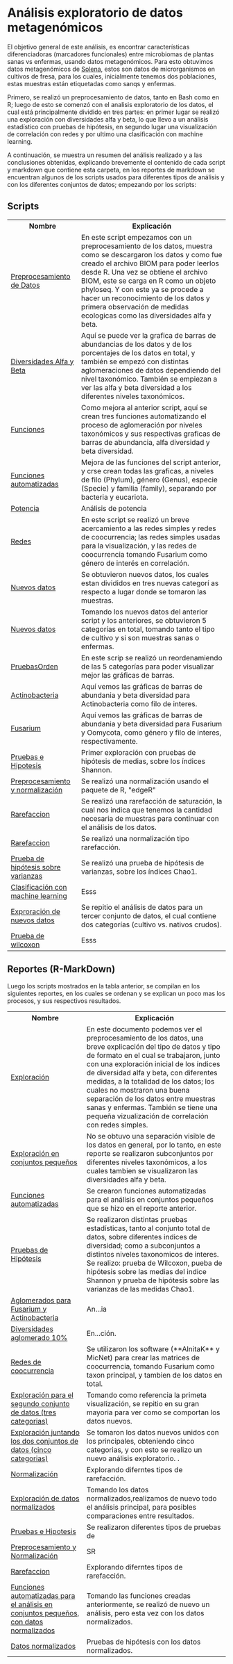 # Análisis exploratorio de datos metagenómicos

El objetivo general de este análisis, es encontrar características diferenciadoras (marcadores funcionales) entre microbiomas de plantas sanas vs enfermas, usando datos metagenómicos. Para esto obtuvimos datos metagenómicos de <a href="https://solena.ag/home/us" >Solena</a>, estos son datos de microrganismos en cultivos de fresa, para los cuales, inicialmente tenemos dos poblaciones, estas muestras están etiquetadas como sanqs y enfermas.

Primero, se realizó un preprocesamiento de datos, tanto en Bash como en R; luego de esto se comenzó con el analisis exploratorio de los datos, el cual está principalmente dividido en tres partes: en primer lugar se realizó una exploración con diversidades alfa y beta, lo que llevo a un análisis estadístico con pruebas de hipótesis, en segundo lugar una visualización de correlación con redes y por ultimo una clasificación con machine learning.

A continuación, se muestra un resumen del análisis realizado y a las conclusiones obtenidas, explicando brevemente el contenido de cada script y markdown que contiene esta carpeta, en los reportes de markdown se encuentran algunos de los scripts usados para diferentes tipos de análisis y con los diferentes conjuntos de datos; empezando por los scripts:

## Scripts
<table class="default">
  <tr>
    <th scope="row">Nombre</th>
    <th>Explicación</th>
  </tr>
  <tr>
    <td><a href="https://github.com/CamilaSilva1995/Tesis_Maestria/blob/main/Analisis_Comparativo/Fresa_Solena/01_Exploracion.Rmd">Preprocesamiento de Datos</a></td>
    <td>En este script empezamos con un preprocesamiento de los datos, muestra como se descargaron los datos y como fue creado el archivo BIOM para poder leerlos desde R. Una vez se obtiene el archivo BIOM, este se carga en R como un objeto phyloseq. Y con este ya se procede a hacer un reconocimiento de los datos y primera observación de medidas ecologicas como las diversidades alfa y beta. </td>
  </tr>
  <tr>
    <td><a href="https://github.com/CamilaSilva1995/Tesis_Maestria/blob/main/Analisis_Comparativo/Fresa_Solena/20230213_DiversidadesAlfa%26Beta.R">Diversidades Alfa y Beta</a></td>
    <td>Aquí se puede ver la grafica de barras de abundancias de los datos y de los porcentajes de los datos en total, y también se empezó con distintas aglomeraciones de datos dependiendo del nivel taxonómico. También se empiezan a ver las alfa y beta diversidad a los diferentes niveles taxonómicos.</td>
  </tr>
  <tr>
    <td><a href="https://github.com/CamilaSilva1995/Tesis_Maestria/blob/main/Analisis_Comparativo/Fresa_Solena/20230220_Funciones.R">Funciones</a></td>
    <td>Como mejora al anterior script, aquí se crean tres funciones automatizando el proceso de aglomeración por niveles taxonómicos y sus respectivas graficas de barras de abundancia, alfa diversidad y beta diversidad.  </td>
  </tr>
  <tr>
    <td><a href="https://github.com/CamilaSilva1995/Tesis_Maestria/blob/main/Analisis_Comparativo/Fresa_Solena/20230227_Funciones%26Graficas.R">Funciones automatizadas</a></td>
    <td>Mejora de las funciones del script anterior, y crse crean todas las graficas, a niveles de filo (Phylum), género (Genus), especie (Specie) y familia (family), separando por bacteria y eucariota.</td>
  </tr>
  <tr>
    <td><a href="https://github.com/CamilaSilva1995/Tesis_Maestria/blob/main/Analisis_Comparativo/Fresa_Solena/20230306_Potencia%26PruebaHipotesis.R">Potencia</a></td>
    <td>Análisis de potencia</td>
  </tr>
  <tr>
    <td><a href="https://github.com/CamilaSilva1995/Tesis_Maestria/blob/main/Analisis_Comparativo/Fresa_Solena/20230314_Redes.R">Redes</a></td>
    <td>En este script se realizó un breve acercamiento a las redes simples y redes de coocurrencia; las redes simples usadas para la visualización, y las redes de coocurrencia tomando Fusarium como género de interés en correlación. </td>
  </tr>
  <tr>
    <td><a href="https://github.com/CamilaSilva1995/Tesis_Maestria/blob/main/Analisis_Comparativo/Fresa_Solena/20230320_NuevosDatos.R">Nuevos datos</a></td>
    <td>Se obtuvieron nuevos datos, los cuales estan divididos en tres nuevas categorí as respecto a lugar donde se tomaron las muestras.</td>
  </tr>
  <tr>
    <td><a href="https://github.com/CamilaSilva1995/Tesis_Maestria/blob/main/Analisis_Comparativo/Fresa_Solena/20230321_NuevosDatosAll.R">Nuevos datos</a></td>
    <td>Tomando los nuevos datos del anterior script y los anteriores, se obtuvieron 5 categorías en total, tomando tanto el tipo de cultivo y si son muestras sanas o enfermas.</td>
  </tr>
  <tr>
    <td><a href="https://github.com/CamilaSilva1995/Tesis_Maestria/blob/main/Analisis_Comparativo/Fresa_Solena/20230327_PruebasOrden.R">PruebasOrden</a></td>
    <td>En este scrip se realizó un reordenamiendo de las 5 categorías para poder visualizar mejor las gráficas de barras.</td>
  </tr>
  <tr>
    <td><a href="https://github.com/CamilaSilva1995/Tesis_Maestria/blob/main/Analisis_Comparativo/Fresa_Solena/20230403_Actinobacteria.R">Actinobacteria</a></td>
    <td>Aquí vemos las gráficas de barras de abundania y beta diversidad para Actinobacteria como filo de interes.</td>
  </tr>
  <tr>
    <td><a href="https://github.com/CamilaSilva1995/Tesis_Maestria/blob/main/Analisis_Comparativo/Fresa_Solena/20230403_Oomycota%26Fusarium.R">Fusarium</a></td>
    <td>Aquí vemos las gráficas de barras de abundania y beta diversidad para Fusarium y Oomycota, como género y filo de interes, respectivamente. </td>
  </tr>
  <tr>
    <td><a href="https://github.com/CamilaSilva1995/Tesis_Maestria/blob/main/Analisis_Comparativo/Fresa_Solena/20230410_PruebasdeHipotesis.R">Pruebas e Hipotesis</a></td>
    <td>Primer exploración con pruebas de hipótesis de medias, sobre los índices Shannon.</td>
  </tr>
  <tr>
    <td><a href="https://github.com/CamilaSilva1995/Tesis_Maestria/blob/main/Analisis_Comparativo/Fresa_Solena/20230411_Preprocesamiento%26Normalizaci%C3%B3n.R">Preprocesamiento y normalización</a></td>
    <td>Se realizó una normalización usando el paquete de R, "edgeR"</td>
  </tr>
  <tr>
    <td><a href="https://github.com/CamilaSilva1995/Tesis_Maestria/blob/main/Analisis_Comparativo/Fresa_Solena/20230419_Rarefaccion.R">Rarefaccion</a></td>
    <td>Se realizó una rarefacción de saturación, la cual nos indica que tenemos la cantidad necesaria de muestras para continuar con el análisis de los datos.</td>
  </tr>
  <tr>
    <td><a href="https://github.com/CamilaSilva1995/Tesis_Maestria/blob/main/Analisis_Comparativo/Fresa_Solena/20230425_Rarefaccion(Normalizacion).R">Rarefaccion</a></td>
    <td>Se realizó una normalización tipo rarefacción.</td>
  </tr>
   <tr>
    <td><a href="https://github.com/CamilaSilva1995/Tesis_Maestria/blob/main/Analisis_Comparativo/Fresa_Solena/20230427_PruebasdeHipotesisVarianzas.R">Prueba de hipótesis sobre varianzas</a></td>
     <td>Se realizó una prueba de hipótesis de varianzas, sobre los índices Chao1.</td>
  </tr>
  <tr>
    <td><a href="https://github.com/CamilaSilva1995/Tesis_Maestria/blob/main/Analisis_Comparativo/Fresa_Solena/20230428_ML.ipynb">Clasificación con machine learning</a></td>
    <td>Esss</td>
  </tr>
  <tr>
    <td><a href="https://github.com/CamilaSilva1995/Tesis_Maestria/blob/main/Analisis_Comparativo/Fresa_Solena/20230502_NuevosDatos.R">Exproración de nuevos datos</a></td>
    <td>Se repitio el análisis de datos para un tercer conjunto de datos, el cual contiene dos categorías (cultivo vs. nativos crudos).</td>
  </tr>
  <tr>
    <td><a href="https://github.com/CamilaSilva1995/Tesis_Maestria/blob/main/Analisis_Comparativo/Fresa_Solena/20230510_PruebaWilcoxon.R">Prueba de wilcoxon</a></td>
    <td>Esss</td>
  </tr>
</table>


## Reportes (R-MarkDown)
Luego los scripts mostrados en la tabla anterior, se compilan en los siguientes reportes, en los cuales se ordenan y se explican un poco mas los procesos, y sus respectivos resultados.

<table class="default">
  <tr>
    <th scope="row">Nombre</th>
    <th>Explicación</th>
  </tr>
  <tr>
    <td><a href="https">Exploración</a></td>
    <td>En este documento podemos ver el preprocesamiento de los datos, una breve explicación del tipo de datos y tipo de formato en el cual se trabajaron, junto con una exploración inicial de los índices de diversidad alfa y beta, con diferentes medidas, a la totalidad de los datos; los cuales no mostraron una buena separación de los datos entre muestras sanas y enfermas. También se tiene una pequeña vizualización de correlación con redes simples.</td>
  </tr>
  <tr>
    <td><a href="https">Exploración en conjuntos pequeños</a></td>
    <td>No se obtuvo una separación visible de los datos en general, por lo tanto, en este reporte se realizaron subconjuntos por diferentes niveles taxonómicos, a los cuales tambien se visualizaron las diversidades alfa y beta.</td>
  </tr>
  <tr>
    <td><a href="https">Funciones automatizadas</a></td>
    <td>Se crearon funciones automatizadas para el análisis en conjuntos pequeños que se hizo en el reporte anterior.</td>
  </tr>
  <tr>
    <td><a href="https">Pruebas de Hipótesis</a></td>
    <td>Se realizaron distintas pruebas estadísticas, tanto al conjunto total de datos, sobre diferentes indices de diversidad; como a subconjuntos a distintos niveles taxonomicos de interes. Se realizo: prueba de Wilcoxon, pueba de hipótesis sobre las medias del indice Shannon y prueba de hipótesis sobre las varianzas de las medidas Chao1.</td>
  </tr>
  <tr>
    <td><a href="https">Aglomerados para Fusarium y Actinobacteria</a></td>
    <td>An...ia</td>
  </tr>
  <tr>
    <td><a href="https">Diversidades aglomerado 10%</a></td>
    <td>En...ción. </td>
  </tr>
  <tr>
    <td><a href="https">Redes de coocurrencia</a></td>
    <td>Se utilizaron los software (**AlnitaK** y MicNet) para crear las matrices de coocurrencia, tomando Fusarium como taxon principal,  y tambien de los datos en total.</td>
  </tr>
  <tr>
    <td><a href="https">Exploración para el segundo conjunto de datos (tres categorias) </a></td>
    <td>Tomando como referencia la primeta visualización, se repitio en su gran mayoria  para ver como se comportan los datos nuevos.</td>
  </tr>
  <tr>
    <td><a href="https">Exploración juntando los dos conjuntos de datos (cinco categorias) </a></td>
    <td>Se tomaron los datos nuevos unidos con los principales, obteniendo cinco categorias, y con esto se realizo un nuevo análisis  exploratorio.  .</td>
  </tr>
  <tr>
    <td><a href="https">Normalización </a></td>
    <td>Explorando diferntes tipos de rarefacción.</td>
  </tr>
  <tr>
    <td><a href="https">Exploración de datos normalizados</a></td>
    <td>Tomando los datos normalizados,realizamos de nuevo todo el análisis principal, para posibles comparaciones entre resultados.</td>
  </tr>
  <tr>
    <td><a href="https">Pruebas e Hipotesis</a></td>
    <td>Se realizaron diferentes tipos de pruebas de </td>
  </tr>
  <tr>
    <td><a href="https">Preprocesamiento y Normalización</a></td>
    <td>SR</td>
  </tr>
  <tr>
    <td><a href="https">Rarefaccion</a></<td>
    <td>Explorando diferntes tipos de rarefacción.</td>
  </tr>
  <tr>
    <td><a href="https">Funciones automatizadas para el análisis en conjuntos pequeños, con datos normalizados</a></td>
    <td>Tomando las funciones creadas anteriormente, se realizó de nuevo un análisis, pero esta vez con los datos normalizados.</td>
  </tr>
    <tr>
    <td><a href="https">Datos normalizados</a></td>
    <td>Pruebas de hipótesis con los datos normalizados.</td>
  </tr>
</table>

